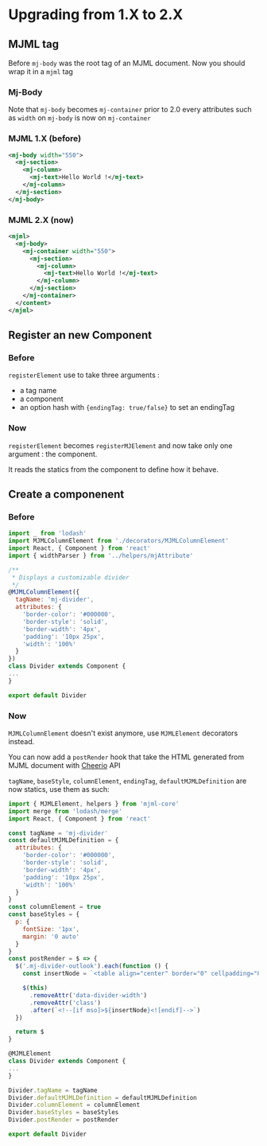 # Upgrading from 1.X to 2.X

## MJML tag

Before `mj-body` was the root tag of an MJML document. Now you should wrap it in a `mjml` tag

### Mj-Body

Note that `mj-body` becomes `mj-container` prior to 2.0 every attributes such as `width` on `mj-body` is now on `mj-container`

### MJML 1.X (before)

```xml
<mj-body width="550">
  <mj-section>
    <mj-column>
      <mj-text>Hello World !</mj-text>
    </mj-column>
  </mj-section>
</mj-body>
```

### MJML 2.X (now)

```xml
<mjml>
  <mj-body>
    <mj-container width="550">
      <mj-section>
        <mj-column>
          <mj-text>Hello World !</mj-text>
        </mj-column>
      </mj-section>
    </mj-container>
  </content>
</mjml>
```  

## Register an new Component

### Before

`registerElement` use to take three arguments :

- a tag name
- a component
- an option hash with `{endingTag: true/false}` to set an endingTag

### Now

`registerElement` becomes `registerMJElement` and now take only one argument : the component.

It reads the statics from the component to define how it behave.

## Create a componenent

### Before

```javascript
import _ from 'lodash'
import MJMLColumnElement from './decorators/MJMLColumnElement'
import React, { Component } from 'react'
import { widthParser } from '../helpers/mjAttribute'

/**
 * Displays a customizable divider
 */
@MJMLColumnElement({
  tagName: 'mj-divider',
  attributes: {
    'border-color': '#000000',
    'border-style': 'solid',
    'border-width': '4px',
    'padding': '10px 25px',
    'width': '100%'
  }
})
class Divider extends Component {
...
}

export default Divider
```

### Now

`MJMLColumnElement` doesn't exist anymore, use `MJMLElement` decorators instead.

You can now add a `postRender` hook that take the HTML generated from MJML document with [Cheerio](https://github.com/cheeriojs/cheerio) API

`tagName`, `baseStyle`, `columnElement`, `endingTag`, `defaultMJMLDefinition` are now statics, use them as such:

```javascript
import { MJMLElement, helpers } from 'mjml-core'
import merge from 'lodash/merge'
import React, { Component } from 'react'

const tagName = 'mj-divider'
const defaultMJMLDefinition = {
  attributes: {
    'border-color': '#000000',
    'border-style': 'solid',
    'border-width': '4px',
    'padding': '10px 25px',
    'width': '100%'
  }
}
const columnElement = true
const baseStyles = {
  p: {
    fontSize: '1px',
    margin: '0 auto'
  }
}
const postRender = $ => {
  $('.mj-divider-outlook').each(function () {
    const insertNode = `<table align="center" border="0" cellpadding="0" cellspacing="0" style="${$(this).attr('style')}" width="${$(this).data('divider-width')}"><tr><td>&nbsp;</td></tr></table>`

    $(this)
      .removeAttr('data-divider-width')
      .removeAttr('class')
      .after(`<!--[if mso]>${insertNode}<![endif]-->`)
  })

  return $
}

@MJMLElement
class Divider extends Component {
...
}

Divider.tagName = tagName
Divider.defaultMJMLDefinition = defaultMJMLDefinition
Divider.columnElement = columnElement
Divider.baseStyles = baseStyles
Divider.postRender = postRender

export default Divider
```
